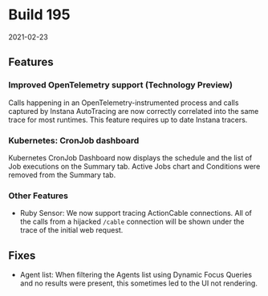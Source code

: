 # Build 195

2021-02-23

## Features

### Improved OpenTelemetry support (Technology Preview)

Calls happening in an OpenTelemetry-instrumented process and calls captured by Instana AutoTracing are now correctly correlated into the same trace for most runtimes. This feature requires up to date Instana tracers.

### Kubernetes: CronJob dashboard

Kubernetes CronJob Dashboard now displays the schedule and the list of Job executions on the Summary tab.
Active Jobs chart and Conditions were removed from the Summary tab.

### Other Features

- Ruby Sensor: We now support tracing ActionCable connections. All of the calls from a hijacked `/cable` connection will be shown under the trace of the initial web request.

## Fixes

- Agent list: When filtering the Agents list using Dynamic Focus Queries and no results were present, this sometimes led to the UI not rendering.
